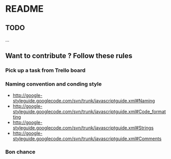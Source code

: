 # README

## TODO
...

## Want to contribute ? Follow these rules

### Pick up a task from Trello board

### Naming convention and conding style
 - http://google-styleguide.googlecode.com/svn/trunk/javascriptguide.xml#Naming
 - http://google-styleguide.googlecode.com/svn/trunk/javascriptguide.xml#Code_formatting
 - http://google-styleguide.googlecode.com/svn/trunk/javascriptguide.xml#Strings
 - http://google-styleguide.googlecode.com/svn/trunk/javascriptguide.xml#Comments

### Bon chance
